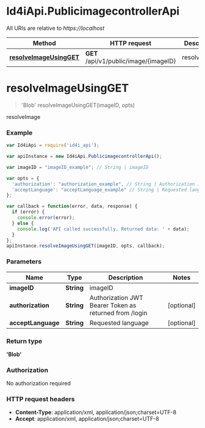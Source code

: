 # Id4iApi.PublicimagecontrollerApi

All URIs are relative to *https://localhost*

Method | HTTP request | Description
------------- | ------------- | -------------
[**resolveImageUsingGET**](PublicimagecontrollerApi.md#resolveImageUsingGET) | **GET** /api/v1/public/image/{imageID} | resolveImage


<a name="resolveImageUsingGET"></a>
# **resolveImageUsingGET**
> &#39;Blob&#39; resolveImageUsingGET(imageID, opts)

resolveImage

### Example
```javascript
var Id4iApi = require('id4i_api');

var apiInstance = new Id4iApi.PublicimagecontrollerApi();

var imageID = "imageID_example"; // String | imageID

var opts = { 
  'authorization': "authorization_example", // String | Authorization JWT Bearer Token as returned from /login
  'acceptLanguage': "acceptLanguage_example" // String | Requested language
};

var callback = function(error, data, response) {
  if (error) {
    console.error(error);
  } else {
    console.log('API called successfully. Returned data: ' + data);
  }
};
apiInstance.resolveImageUsingGET(imageID, opts, callback);
```

### Parameters

Name | Type | Description  | Notes
------------- | ------------- | ------------- | -------------
 **imageID** | **String**| imageID | 
 **authorization** | **String**| Authorization JWT Bearer Token as returned from /login | [optional] 
 **acceptLanguage** | **String**| Requested language | [optional] 

### Return type

**&#39;Blob&#39;**

### Authorization

No authorization required

### HTTP request headers

 - **Content-Type**: application/xml, application/json;charset=UTF-8
 - **Accept**: application/xml, application/json;charset=UTF-8

